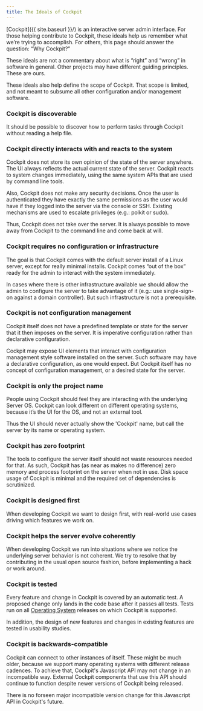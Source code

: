 ```yaml
---
title: The Ideals of Cockpit
---
```


[Cockpit]({{ site.baseurl }}/) is an interactive server admin interface. For those helping contribute to Cockpit, these ideals help us remember what we’re trying to accomplish. For others, this page should answer the question: “Why Cockpit?”

These ideals are not a commentary about what is “right” and “wrong” in software in general. Other projects may have different guiding principles. These are ours.

These ideals also help define the scope of Cockpit. That scope is limited, and not meant to subsume all other configuration and/or management software.

### Cockpit is discoverable

It should be possible to discover how to perform tasks through Cockpit without reading a help file.

### Cockpit directly interacts with and reacts to the system

Cockpit does not store its own opinion of the state of the server anywhere. The UI always reflects the actual current state of the server. Cockpit reacts to system changes immediately, using the same system APIs that are used by command line tools.

Also, Cockpit does not make any security decisions. Once the user is authenticated they have exactly the same permissions as the user would have if they logged into the server via the console or SSH. Existing mechanisms are used to escalate privileges (e.g.: polkit or sudo).

Thus, Cockpit does not take over the server. It is always possible to move away from Cockpit to the command line and come back at will.

### Cockpit requires no configuration or infrastructure

The goal is that Cockpit comes with the default server install of a Linux server, except for really minimal installs. Cockpit comes “out of the box” ready for the admin to interact with the system immediately.

In cases where there is other infrastructure available we should allow the admin to configure the server to take advantage of it (e.g.: use single-sign-on against a domain controller). But such infrastructure is not a prerequisite.

### Cockpit is not configuration management

Cockpit itself does not have a predefined template or state for the server that it then imposes on the server. It is imperative configuration rather than declarative configuration.

Cockpit may expose UI elements that interact with configuration management style software installed on the server. Such software may have a declarative configuration, as one would expect. But Cockpit itself has no concept of configuration management, or a desired state for the server.

### Cockpit is only the project name

People using Cockpit should feel they are interacting with the underlying Server OS. Cockpit can look different on different operating systems, because it’s the UI for the OS, and not an external tool.

Thus the UI should never actually show the 'Cockpit' name, but call the server by its name or operating system.

### Cockpit has zero footprint

The tools to configure the server itself should not waste resources needed for that. As such, Cockpit has (as near as makes no difference) zero memory and process footprint on the server when not in use. Disk space usage of Cockpit is minimal and the required set of dependencies is scrutinized.

### Cockpit is designed first

When developing Cockpit we want to design first, with real-world use cases driving which features we work on.

### Cockpit helps the server evolve coherently

When developing Cockpit we run into situations where we notice the underlying server behavior is not coherent. We try to resolve that by contributing in the usual open source fashion, before implementing a hack or work around.

### Cockpit is tested

Every feature and change in Cockpit is covered by an automatic test. A proposed change only lands in the code base after it passes all tests. Tests run on all [Operating System](running.html) releases on which Cockpit is supported.

In addition, the design of new features and changes in existing features are tested in usability studies.

### Cockpit is backwards-compatible

Cockpit can connect to other instances of itself. These might be much older, because we support many operating systems with different release cadences. To achieve that, Cockpit's Javascript API may not change in an incompatible way. External Cockpit components that use this API should continue to function despite newer versions of Cockpit being released.

There is no forseen major incompatible version change for this Javascript API in Cockpit's future.
